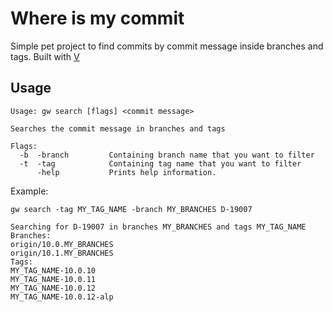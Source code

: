 # Where is my commit

Simple pet project to find commits by commit message inside branches and tags. Built with [V](https://vlang.io)

## Usage

```
Usage: gw search [flags] <commit message>

Searches the commit message in branches and tags

Flags:
  -b  -branch         Containing branch name that you want to filter
  -t  -tag            Containing tag name that you want to filter
      -help           Prints help information.
```

Example:
```
gw search -tag MY_TAG_NAME -branch MY_BRANCHES D-19007

Searching for D-19007 in branches MY_BRANCHES and tags MY_TAG_NAME
Branches:
origin/10.0.MY_BRANCHES
origin/10.1.MY_BRANCHES
Tags:
MY_TAG_NAME-10.0.10
MY_TAG_NAME-10.0.11
MY_TAG_NAME-10.0.12
MY_TAG_NAME-10.0.12-alp
```